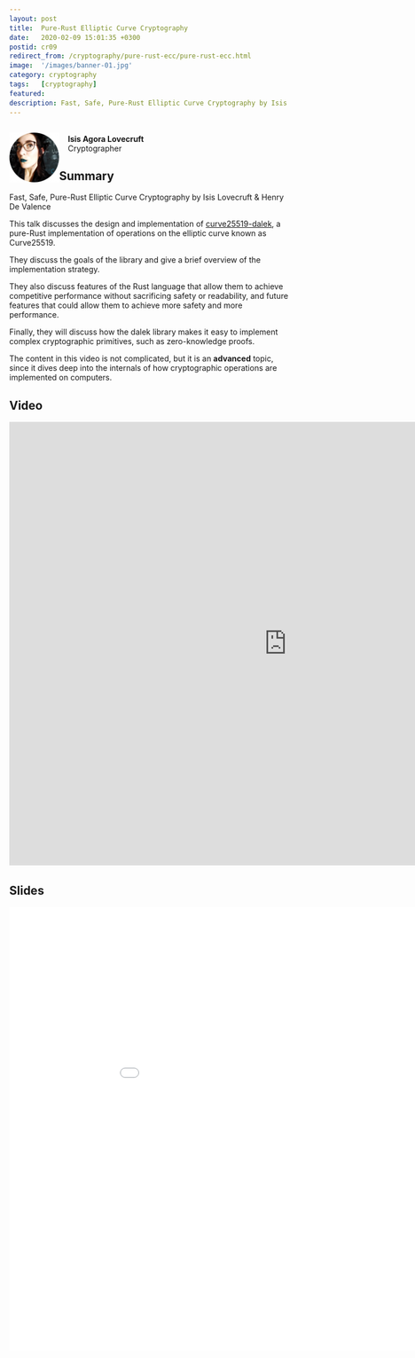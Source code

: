 ```yaml
---
layout: post
title:  Pure-Rust Elliptic Curve Cryptography
date:   2020-02-09 15:01:35 +0300
postid: cr09
redirect_from: /cryptography/pure-rust-ecc/pure-rust-ecc.html
image:  '/images/banner-01.jpg'
category: cryptography
tags:   [cryptography]
featured:
description: Fast, Safe, Pure-Rust Elliptic Curve Cryptography by Isis Lovecruft & Henry De Valence.
---
```


<div>
  <p style="float: left;">
    <img src="/images/cryptography/pure-rust-ecc/isis-agora-lovecruft.png" width="90" />
  </p>
  <p>
    <br>
    &nbsp;&nbsp;&nbsp;&nbsp;<strong>Isis Agora Lovecruft</strong><br>
    &nbsp;&nbsp;&nbsp;&nbsp;Cryptographer
    <br>
  </p>
</div>



## Summary

Fast, Safe, Pure-Rust Elliptic Curve Cryptography by Isis Lovecruft & Henry De Valence

This talk discusses the design and implementation of
[curve25519-dalek](https://github.com/dalek-cryptography/curve25519-dalek), a pure-Rust implementation of operations on
the elliptic curve known as Curve25519.

They discuss the goals of the library and give a brief overview of the implementation strategy.

They also discuss features of the Rust language that allow them to achieve competitive performance without sacrificing
safety or readability, and future features that could allow them to achieve more safety and more performance.

Finally, they will discuss how the dalek library makes it easy to implement complex cryptographic primitives, such as
zero-knowledge proofs.

The content in this video is not complicated, but it is an **advanced** topic, since it dives deep into the internals of
how cryptographic operations are implemented on computers.

## Video

<iframe width="1000" height="800" src="https://www.youtube-nocookie.com/embed/tH_pdYyqK4o" frameborder="0" allow="accelerometer; autoplay; encrypted-media; gyroscope; picture-in-picture" allowfullscreen></iframe>


## Slides

<embed src="/images/cryptography/pure-rust-ecc/Fast Safe Pure-Rust Elliptic Curve Cryptography (Slides).pdf"
type="application/pdf" width="1000" height="800" />

<br>
